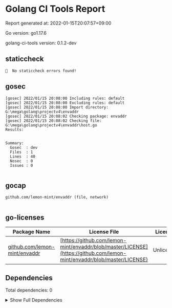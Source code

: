 # Golang CI Tools Report

Report generated at: 2022-01-15T20:07:57+09:00

Go version: go1.17.6

golang-ci-tools version: 0.1.2-dev

## staticcheck

```
🎉  No staticcheck errors found!
```

## gosec

```
[gosec] 2022/01/15 20:08:00 Including rules: default
[gosec] 2022/01/15 20:08:00 Excluding rules: default
[gosec] 2022/01/15 20:08:00 Import directory: G:\mega\golang\projectv4\envaddr
[gosec] 2022/01/15 20:08:02 Checking package: envaddr
[gosec] 2022/01/15 20:08:02 Checking file: G:\mega\golang\projectv4\envaddr\host.go
Results:


Summary:
  Gosec  : dev
  Files  : 1
  Lines  : 40
  Nosec  : 0
  Issues : 0


```

## gocap

```
github.com/lemon-mint/envaddr (file, network)


```

## go-licenses

| Package Name | License File | License |
| --- | --- | --- |
| [github.com/lemon-mint/envaddr](https://pkg.go.dev/github.com/lemon-mint/envaddr) | [https://github.com/lemon-mint/envaddr/blob/master/LICENSE](https://github.com/lemon-mint/envaddr/blob/master/LICENSE) | Unlicense |



## Dependencies

Total dependencies: 0
<details><summary>Show Full Dependencies</summary>

</details>

